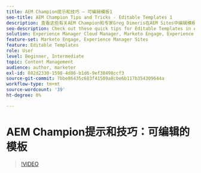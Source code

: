 ```yaml
---
title: AEM Champion提示和技巧 — 可编辑模板1
seo-title: AEM Champion Tips and Tricks - Editable Templates 1
description: 查看这些有关AEM Champion和专家Greg Dimeris在AEM Sites中编辑模板的快速提示。 立即在您的实例中试用它们。
seo-description: Check out these quick tips for Editable Templates in AEM Sites by AEM Champion and expert, Greg Dimeris. Try them out in your instance today.
solution: Experience Manager Cloud Manager, Marketo Engage, Experience Manager Sites
feature-set: Marketo Engage, Experience Manager Sites
feature: Editable Templates
role: User
level: Beginner, Intermediate
topic: Content Management
audience: author, marketer
exl-id: 882d2330-1598-4d86-b1d6-9ef38498ccf3
source-git-commit: 7bbe86435c683f41509a8cbe6b117b354309644a
workflow-type: tm+mt
source-wordcount: '39'
ht-degree: 0%

---
```


# AEM Champion提示和技巧：可编辑的模板

>[!VIDEO](https://video.tv.adobe.com/v/3409424?quality=12&learn=on)
